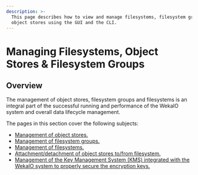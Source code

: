 ```yaml
---
description: >-
  This page describes how to view and manage filesystems, filesystem groups and
  object stores using the GUI and the CLI.
---
```


# Managing Filesystems, Object Stores & Filesystem Groups

## Overview

The management of object stores, filesystem groups and filesystems is an integral part of the successful running and performance of the WekaIO system and overall data lifecycle management.

The pages in this section cover the following subjects:

* [Management of object stores.](managing-object-stores.md)
* [Management of filesystem groups.](managing-filesystem-groups.md)
* [Management of filesystems.](managing-filesystems.md)
* [Attachment/detachment of object stores to/from filesystem.](attaching-detaching-object-stores-to-from-filesystems.md)
* [Management of the Key Management System \(KMS\) integrated with the WekaIO system to properly secure the encryption keys. ](kms-management.md)

